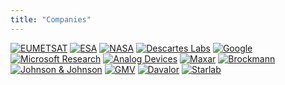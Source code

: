 ```yaml
---
title: "Companies"
---
```


[![EUMETSAT](eum.webp)](http://eumetsat.int/)
[![ESA](esa.webp)](http://esa.int/)
[![NASA](nasa.webp)](https://science.nasa.gov/about-us/smd-vision/)
[![Descartes Labs](descartes.webp)](https://www.descarteslabs.com/)
[![Google](google.webp)](https://www.google.com/research)
[![Microsoft Research](msr.webp)](https://www.microsoft.com/en-us/research)
[![Analog Devices](analog.webp)](https://www.analog.com/)
[![Maxar](maxar.webp)](http://www.maxar.com/)
[![Brockmann](brockmann.webp)](https://www.brockmann-consult.de/)
[![Johnson & Johnson](jj.webp)](https://www.jnj.com/)
[![GMV](gmv.webp)](https://www.gmv.com/)
[![Davalor](davalor.webp)](https://es.linkedin.com/company/davalor-salud)
[![Starlab](starlab.webp)](http://www.starlab.es/)

